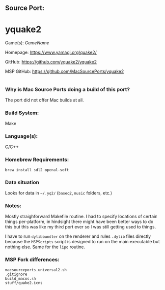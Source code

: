 ## Source Port:
# yquake2

Game(s): *GameName*

Homepage: https://www.yamagi.org/quake2/

GitHub: https://github.com/yquake2/yquake2

MSP GitHub: https://github.com/MacSourcePorts/yquake2

#
### Why is Mac Source Ports doing a build of this port?
The port did not offer Mac builds at all.

### Build System: 
Make

### Language(s):
C/C++

### Homebrew Requirements:

```
brew install sdl2 openal-soft
```
### Data situation
Looks for data in `~/.yq2/` (`baseq2`, `music` folders, etc.)

### Notes:
Mostly straighforward Makefile routine. I had to specify locations of certain things per-platform, in hindsight there might have been better ways to do this but this was like my third port ever so I was still getting used to things. 

I have to run `dylibbundler` on the renderer and rules `.dylib` files directly because the `MSPScripts` script is designed to run on the main executable but nothing else. Same for the `lipo` routine. 

### MSP Fork differences:
```
macsourceports_universal2.sh
.gitignore
build_macos.sh
stuff/quake2.icns
```
